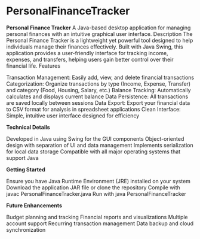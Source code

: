 # PersonalFinanceTracker
**Personal Finance Tracker**
A Java-based desktop application for managing personal finances with an intuitive graphical user interface.
Description
The Personal Finance Tracker is a lightweight yet powerful tool designed to help individuals manage their finances effectively. Built with Java Swing, this application provides a user-friendly interface for tracking income, expenses, and transfers, helping users gain better control over their financial life.
Features

Transaction Management: Easily add, view, and delete financial transactions
Categorization: Organize transactions by type (Income, Expense, Transfer) and category (Food, Housing, Salary, etc.)
Balance Tracking: Automatically calculates and displays current balance
Data Persistence: All transactions are saved locally between sessions
Data Export: Export your financial data to CSV format for analysis in spreadsheet applications
Clean Interface: Simple, intuitive user interface designed for efficiency

**Technical Details**

Developed in Java using Swing for the GUI components
Object-oriented design with separation of UI and data management
Implements serialization for local data storage
Compatible with all major operating systems that support Java

**Getting Started**

Ensure you have Java Runtime Environment (JRE) installed on your system
Download the application JAR file or clone the repository
Compile with javac PersonalFinanceTracker.java
Run with java PersonalFinanceTracker

**Future Enhancements**

Budget planning and tracking
Financial reports and visualizations
Multiple account support
Recurring transaction management
Data backup and cloud synchronization

